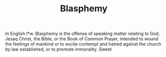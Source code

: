 ---
title: Blasphemy
permalink: "/definitions/blasphemy.html"
body: In English l*w. Blasphemy is the offense of speaking matter relating to God,
  Jesaq Christ, the Bible, or the Book of Common Prayer, intended to wound the feelings
  of mankind or to excite contempt and hatred against the church by law established,
  or to promote immorality. Sweet
published_at: '2018-07-07'
layout: post
---